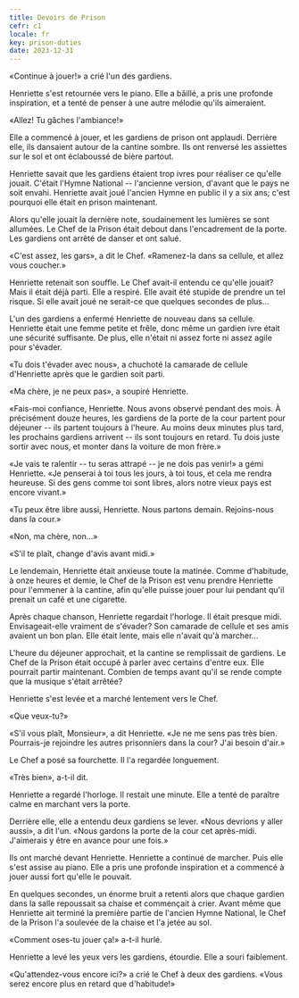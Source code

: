 ```yaml
---
title: Devoirs de Prison
cefr: c1
locale: fr
key: prison-duties
date: 2023-12-31
---
```


«Continue à jouer!» a crié l'un des gardiens.

Henriette s'est retournée vers le piano. Elle a bâillé, a pris une profonde inspiration, et a tenté de penser à une autre mélodie qu'ils aimeraient.

«Allez! Tu gâches l'ambiance!»

Elle a commencé à jouer, et les gardiens de prison ont applaudi. Derrière elle, ils dansaient autour de la cantine sombre. Ils ont renversé les assiettes sur le sol et ont éclaboussé de bière partout.

Henriette savait que les gardiens étaient trop ivres pour réaliser ce qu'elle jouait. C'était l'Hymne National -- l'ancienne version, d'avant que le pays ne soit envahi. Henriette avait joué l'ancien Hymne en public il y a six ans; c'est pourquoi elle était en prison maintenant.

Alors qu'elle jouait la dernière note, soudainement les lumières se sont allumées. Le Chef de la Prison était debout dans l'encadrement de la porte. Les gardiens ont arrêté de danser et ont salué.

«C'est assez, les gars», a dit le Chef. «Ramenez-la dans sa cellule, et allez vous coucher.»

Henriette retenait son souffle. Le Chef avait-il entendu ce qu'elle jouait? Mais il était déjà parti. Elle a respiré. Elle avait été stupide de prendre un tel risque. Si elle avait joué ne serait-ce que quelques secondes de plus...

L'un des gardiens a enfermé Henriette de nouveau dans sa cellule. Henriette était une femme petite et frêle, donc même un gardien ivre était une sécurité suffisante. De plus, elle n'était ni assez forte ni assez agile pour s'évader.

«Tu dois t'évader avec nous», a chuchoté la camarade de cellule d'Henriette après que le gardien soit parti.

«Ma chère, je ne peux pas», a soupiré Henriette.

«Fais-moi confiance, Henriette. Nous avons observé pendant des mois. À précisément douze heures, les gardiens de la porte de la cour partent pour déjeuner -- ils partent toujours à l'heure. Au moins deux minutes plus tard, les prochains gardiens arrivent -- ils sont toujours en retard. Tu dois juste sortir avec nous, et monter dans la voiture de mon frère.»

«Je vais te ralentir -- tu seras attrapé -- je ne dois pas venir!» a gémi Henriette. «Je penserai à toi tous les jours, à toi tous, et cela me rendra heureuse. Si des gens comme toi sont libres, alors notre vieux pays est encore vivant.»

«Tu peux être libre aussi, Henriette. Nous partons demain. Rejoins-nous dans la cour.»

«Non, ma chère, non...»

«S'il te plaît, change d'avis avant midi.»

Le lendemain, Henriette était anxieuse toute la matinée. Comme d'habitude, à onze heures et demie, le Chef de la Prison est venu prendre Henriette pour l'emmener à la cantine, afin qu'elle puisse jouer pour lui pendant qu'il prenait un café et une cigarette.

Après chaque chanson, Henriette regardait l'horloge. Il était presque midi. Envisageait-elle vraiment de s'évader? Son camarade de cellule et ses amis avaient un bon plan. Elle était lente, mais elle n'avait qu'à marcher...

L'heure du déjeuner approchait, et la cantine se remplissait de gardiens. Le Chef de la Prison était occupé à parler avec certains d'entre eux. Elle pourrait partir maintenant. Combien de temps avant qu'il se rende compte que la musique s'était arrêtée?

Henriette s'est levée et a marché lentement vers le Chef.

«Que veux-tu?»

«S'il vous plaît, Monsieur», a dit Henriette. «Je ne me sens pas très bien. Pourrais-je rejoindre les autres prisonniers dans la cour? J'ai besoin d'air.»

Le Chef a posé sa fourchette. Il l'a regardée longuement.

«Très bien», a-t-il dit.

Henriette a regardé l'horloge. Il restait une minute. Elle a tenté de paraître calme en marchant vers la porte.

Derrière elle, elle a entendu deux gardiens se lever. «Nous devrions y aller aussi», a dit l'un. «Nous gardons la porte de la cour cet après-midi. J'aimerais y être en avance pour une fois.»

Ils ont marché devant Henriette. Henriette a continué de marcher. Puis elle s'est assise au piano. Elle a pris une profonde inspiration et a commencé à jouer aussi fort qu'elle le pouvait.

En quelques secondes, un énorme bruit a retenti alors que chaque gardien dans la salle repoussait sa chaise et commençait à crier. Avant même que Henriette ait terminé la première partie de l'ancien Hymne National, le Chef de la Prison l'a soulevée de la chaise et l'a jetée au sol.

«Comment oses-tu jouer ça!» a-t-il hurlé.

Henriette a levé les yeux vers les gardiens, étourdie. Elle a souri faiblement.

«Qu'attendez-vous encore ici?» a crié le Chef à deux des gardiens. «Vous serez encore plus en retard que d'habitude!»